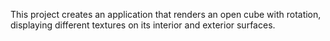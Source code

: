 This project creates an application that renders an open cube with rotation, displaying different textures on its interior and exterior surfaces.
